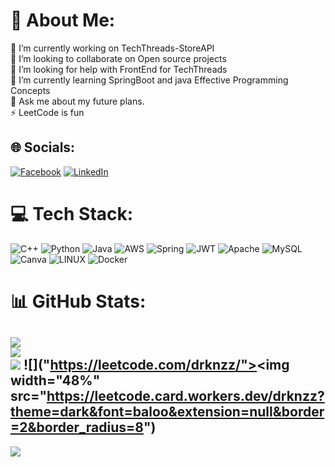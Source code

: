 # 💫 About Me:
🔭 I’m currently working on TechThreads-StoreAPI<br>👯 I’m looking to collaborate on Open source projects<br>🤝 I’m looking for help with FrontEnd for TechThreads<br>🌱 I’m currently learning SpringBoot and java Effective Programming Concepts<br>💬 Ask me about my future plans.<br>⚡ LeetCode is fun


## 🌐 Socials:
[![Facebook](https://img.shields.io/badge/Facebook-%231877F2.svg?logo=Facebook&logoColor=white)](https://facebook.com/https://www.facebook.com/ikigaisoon/) [![LinkedIn](https://img.shields.io/badge/LinkedIn-%230077B5.svg?logo=linkedin&logoColor=white)](https://linkedin.com/in/https://www.linkedin.com/in/jakub-ptaszkowski-bb8551287/) 

# 💻 Tech Stack:
![C++](https://img.shields.io/badge/c++-%2300599C.svg?style=plastic&logo=c%2B%2B&logoColor=white) ![Python](https://img.shields.io/badge/python-3670A0?style=plastic&logo=python&logoColor=ffdd54) ![Java](https://img.shields.io/badge/java-%23ED8B00.svg?style=plastic&logo=java&logoColor=white) ![AWS](https://img.shields.io/badge/AWS-%23FF9900.svg?style=plastic&logo=amazon-aws&logoColor=white) ![Spring](https://img.shields.io/badge/spring-%236DB33F.svg?style=plastic&logo=spring&logoColor=white) ![JWT](https://img.shields.io/badge/JWT-black?style=plastic&logo=JSON%20web%20tokens) ![Apache](https://img.shields.io/badge/apache-%23D42029.svg?style=plastic&logo=apache&logoColor=white) ![MySQL](https://img.shields.io/badge/mysql-%2300f.svg?style=plastic&logo=mysql&logoColor=white) ![Canva](https://img.shields.io/badge/Canva-%2300C4CC.svg?style=plastic&logo=Canva&logoColor=white) ![LINUX](https://img.shields.io/badge/Linux-FCC624?style=plastic&logo=linux&logoColor=black) ![Docker](https://img.shields.io/badge/docker-%230db7ed.svg?style=plastic&logo=docker&logoColor=white)
# 📊 GitHub Stats:
![](https://github-readme-stats.vercel.app/api?username=playfulCloud&theme=dark&hide_border=false&include_all_commits=true&count_private=true)<br/>
![](https://github-readme-streak-stats.herokuapp.com/?user=playfulCloud&theme=dark&hide_border=false)<br/>
![](https://github-readme-stats.vercel.app/api/top-langs/?username=playfulCloud&theme=dark&hide_border=false&include_all_commits=true&count_private=true&layout=compact)
![]("https://leetcode.com/drknzz/"><img width="48%" src="https://leetcode.card.workers.dev/drknzz?theme=dark&font=baloo&extension=null&border=2&border_radius=8")
---
[![](https://visitcount.itsvg.in/api?id=playfulCloud&icon=0&color=12)](https://visitcount.itsvg.in)

